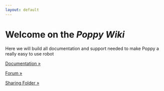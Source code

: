 ```yaml
---
layout: default
---
```


<div class="jumbotron">
  <h1>Welcome on the <em>Poppy Wiki</em></h1>
  <p>Here we will build all documentation and support needed to make Poppy a really easy to use robot
</p>

<div class="row">
  <div class="col-sm-4">
    <p><a href="#" class="btn btn-primary btn-lg btn-block" role="button" target="_blank"> <i class="fa fa-book fa-fw"></i>Documentation &raquo;</a></p>
  </div>
  <div class="col-sm-4">
    <p><a href="https://poppy-project-forum.bordeaux.inria.fr/" class="btn btn-primary btn-lg btn-block" role="button" target="_blank"><i class="fa fa-users fa-fw"></i> Forum &raquo;</a></p>
  </div>
  <div class="col-sm-4">
    <p><a href="https://drive.google.com/folderview?id=0B_q9MlqcWxlNeHlHcjdXdmhIRXc&usp=sharing" class="btn btn-primary btn-lg btn-block" role="button" target="_blank"> <i class="fa fa-folder-open fa-fw"></i>Sharing Folder &raquo;</a></p>
  </div>
  </div>
</div>
